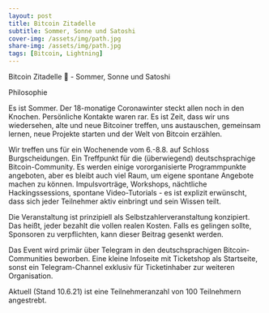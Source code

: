 ```yaml
---
layout: post
title: Bitcoin Zitadelle
subtitle: Sommer, Sonne und Satoshi
cover-img: /assets/img/path.jpg
share-img: /assets/img/path.jpg
tags: [Bitcoin, Lightning]
---
```


Bitcoin Zitadelle 🏰 - Sommer, Sonne und Satoshi

Philosophie

Es ist Sommer. Der 18-monatige Coronawinter steckt allen noch in den Knochen. Persönliche Kontakte waren rar. Es ist Zeit, dass wir uns wiedersehen, alte und neue Bitcoiner treffen, uns austauschen, gemeinsam lernen, neue Projekte starten und der Welt von Bitcoin erzählen.

Wir treffen uns für ein Wochenende vom 6.-8.8. auf Schloss Burgscheidungen. Ein Treffpunkt für die (überwiegend) deutschsprachige Bitcoin-Community. Es werden einige vororganisierte Programmpunkte angeboten, aber es bleibt auch viel Raum, um eigene spontane Angebote machen zu können. Impulsvorträge, Workshops, nächtliche Hackingssessions, spontane Video-Tutorials - es ist explizit erwünscht, dass sich jeder Teilnehmer aktiv einbringt und sein Wissen teilt.

Die Veranstaltung ist prinzipiell als Selbstzahlerveranstaltung konzipiert. Das heißt, jeder bezahlt die vollen realen Kosten. Falls es gelingen sollte, Sponsoren zu verpflichten, kann dieser Beitrag gesenkt werden.

Das Event wird primär über Telegram in den deutschsprachigen Bitcoin-Communities beworben. Eine kleine Infoseite mit Ticketshop als Startseite, sonst ein Telegram-Channel exklusiv für Ticketinhaber zur weiteren Organisation.

Aktuell (Stand 10.6.21) ist eine Teilnehmeranzahl von 100 Teilnehmern angestrebt.
